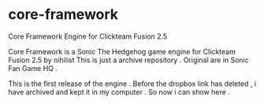 # core-framework 
 Core Framework Engine for Clickteam Fusion 2.5

Core Framework is a Sonic The Hedgehog game engine for Clickteam Fusion 2.5 by nihilist 
This is just a archive repository . Original are in Sonic Fan Game HQ .

This is the first release of the engine . Before the dropbox link has deleted , i have archived and kept it in my computer . So now i can show here .
